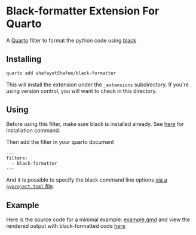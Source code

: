 # Black-formatter Extension For Quarto

A [Quarto](https://quarto.org/) filter to format the python code using [black](https://black.readthedocs.io/en/stable/index.html)

## Installing

```bash
quarto add shafayetShafee/black-formatter
```

This will install the extension under the `_extensions` subdirectory.
If you're using version control, you will want to check in this directory.

## Using

Before using this filter, make sure black is installed already. See [here](https://github.com/psf/black#installation) for installation command.

Then add the filter in your quarto document

```
---
filters:
  - black-formatter
---
```

And it is possible to specify the black command line options [via a `pyproject.toml` file](https://black.readthedocs.io/en/stable/usage_and_configuration/the_basics.html#configuration-via-a-file).

## Example

Here is the source code for a minimal example: [example.qmd](example.qmd) and view the rendered output with black-formatted code [here](https://shafayetshafee.github.io/black-formatter/example.html)

